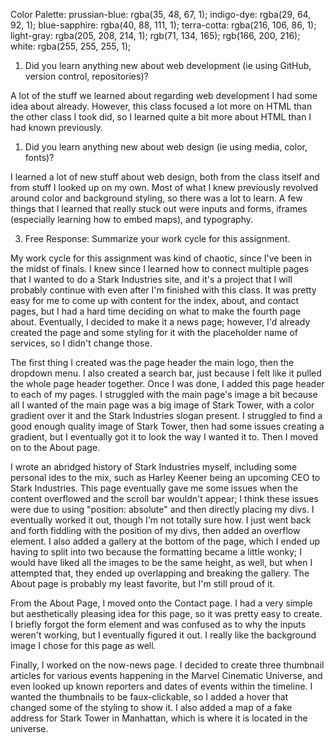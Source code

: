 Color Palette:
prussian-blue: rgba(35, 48, 67, 1);
indigo-dye: rgba(29, 64, 92, 1);
blue-sapphire: rgba(40, 88, 111, 1);
terra-cotta: rgba(216, 106, 86, 1);
light-gray: rgba(205, 208, 214, 1);
rgb(71, 134, 165);
rgb(166, 200, 216);
white: rgba(255, 255, 255, 1);

1. Did you learn anything new about web development (ie using GitHub, version control, repositories)?

A lot of the stuff we learned about regarding web development I had some idea about already. However, this class focused a lot more on HTML than the other class I took did, so I learned quite a bit more about HTML than I had known previously.

1. Did you learn anything new about web design (ie using media, color, fonts)?

I learned a lot of new stuff about web design, both from the class itself and from stuff I looked up on my own. Most of what I knew previously revolved around color and background styling, so there was a lot to learn. A few things that I learned that really stuck out were inputs and forms, iframes (especially learning how to embed maps), and typography.

3. Free Response: Summarize your work cycle for this assignment.

My work cycle for this assignment was kind of chaotic, since I've been in the midst of finals. I knew since I learned how to connect multiple pages that I wanted to do a Stark Industries site, and it's a project that I will probably continue with even after I'm finished with this class. It was pretty easy for me to come up with content for the index, about, and contact pages, but I had a hard time deciding on what to make the fourth page about. Eventually, I decided to make it a news page; however, I'd already created the page and some styling for it with the placeholder name of services, so I didn't change those.

The first thing I created was the page header the main logo, then the dropdown menu. I also created a search bar, just because I felt like it pulled the whole page header together. Once I was done, I added this page header to each of my pages. I struggled with the main page's image a bit because all I wanted of the main page was a big image of Stark Tower, with a color gradient over it and the Stark Industries slogan present. I struggled to find a good enough quality image of Stark Tower, then had some issues creating a gradient, but I eventually got it to look the way I wanted it to. Then I moved on to the About page.

I wrote an abridged history of Stark Industries myself, including some personal ides to the mix, such as Harley Keener being an upcoming CEO to Stark Industries. This page eventually gave me some issues when the content overflowed and the scroll bar wouldn't appear; I think these issues were due to using "position: absolute" and then directly placing my divs. I eventually worked it out, though I'm not totally sure how. I just went back and forth fiddling with the position of my divs, then added an overflow element. I also added a gallery at the bottom of the page, which I ended up having to split into two because the formatting became a little wonky; I would have liked all the images to be the same height, as well, but when I attempted that, they ended up overlapping and breaking the gallery. The About page is probably my least favorite, but I'm still proud of it.

From the About Page, I moved onto the Contact page. I had a very simple but aesthetically pleasing idea for this page, so it was pretty easy to create. I briefly forgot the form element and was confused as to why the inputs weren't working, but I eventually figured it out. I really like the background image I chose for this page as well.

Finally, I worked on the now-news page. I decided to create three thumbnail articles for various events happening in the Marvel Cinematic Universe, and even looked up known reporters and dates of events within the timeline. I wanted the thumbnails to be faux-clickable, so I added a hover that changed some of the styling to show it. I also added a map of a fake address for Stark Tower in Manhattan, which is where it is located in the universe.
